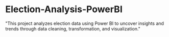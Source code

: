 # Election-Analysis-PowerBI
 "This project analyzes election data using Power BI to uncover insights and trends through data cleaning, transformation, and visualization."
